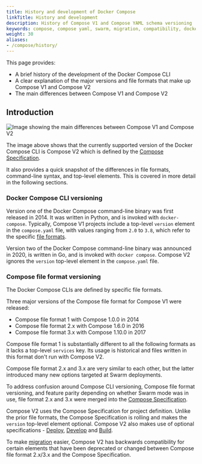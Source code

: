 ```yaml
---
title: History and development of Docker Compose
linkTitle: History and development
description: History of Compose V1 and Compose YAML schema versioning
keywords: compose, compose yaml, swarm, migration, compatibility, docker compose vs docker-compose
weight: 30
aliases:
- /compose/history/
---
```


This page provides:
 - A brief history of the development of the Docker Compose CLI
 - A clear explanation of the major versions and file formats that make up Compose V1 and Compose V2
 - The main differences between Compose V1 and Compose V2 

## Introduction

![Image showing the main differences between Compose V1 and Compose V2](../images/v1-versus-v2.png)

The image above shows that the currently supported version of the Docker Compose CLI is Compose V2 which is defined by the [Compose Specification](/reference/compose-file/_index.md).

It also provides a quick snapshot of the differences in file formats, command-line syntax, and top-level elements. This is covered in more detail in the following sections.

### Docker Compose CLI versioning

Version one of the Docker Compose command-line binary was first released in 2014. It was written in Python, and is invoked with `docker-compose`.
Typically, Compose V1 projects include a top-level `version` element in the `compose.yaml` file, with values ranging from `2.0` to `3.8`, which refer to the specific [file formats](#compose-file-format-versioning).

Version two of the Docker Compose command-line binary was announced in 2020, is written in Go, and is invoked with `docker compose`.
Compose V2 ignores the `version` top-level element in the `compose.yaml` file.

### Compose file format versioning

The Docker Compose CLIs are defined by specific file formats. 

Three major versions of the Compose file format for Compose V1 were released:
- Compose file format 1 with Compose 1.0.0 in 2014
- Compose file format 2.x with Compose 1.6.0 in 2016
- Compose file format 3.x with Compose 1.10.0 in 2017

Compose file format 1 is substantially different to all the following formats as it lacks a top-level `services` key.
Its usage is historical and files written in this format don't run with Compose V2.

Compose file format 2.x and 3.x are very similar to each other, but the latter introduced many new options targeted at Swarm deployments.

To address confusion around Compose CLI versioning, Compose file format versioning, and feature parity depending on whether Swarm mode was in use, file format 2.x and 3.x were merged into the [Compose Specification](/reference/compose-file/_index.md). 

Compose V2 uses the Compose Specification for project definition. Unlike the prior file formats, the Compose Specification is rolling and makes the `version` top-level element optional. Compose V2 also makes use of optional specifications - [Deploy](/reference/compose-file/deploy.md), [Develop](/reference/compose-file/develop.md) and [Build](/reference/compose-file/build.md).

To make [migration](/manuals/compose/releases/migrate.md) easier, Compose V2 has backwards compatibility for certain elements that have been deprecated or changed between Compose file format 2.x/3.x and the Compose Specification.
